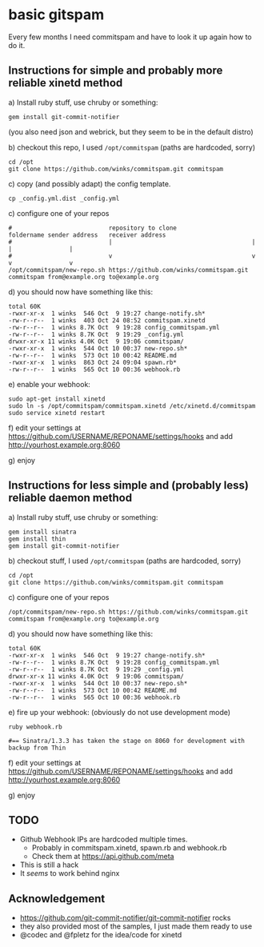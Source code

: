 # basic gitspam

Every few months I need commitspam and have to look it up again how to do it.

## Instructions for simple and probably more reliable xinetd method

a) Install ruby stuff, use chruby or something:
```
gem install git-commit-notifier
```
(you also need json and webrick, but they seem to be in the default distro)

b) checkout this repo, I used `/opt/commitspam` (paths are hardcoded, sorry)
```
cd /opt
git clone https://github.com/winks/commitspam.git commitspam
```

c) copy (and possibly adapt) the config template.
```
cp _config.yml.dist _config.yml
```

c) configure one of your repos
```
#                           repository to clone                     foldername sender address   receiver address
#                           |                                       |          |                |
#                           v                                       v          v                v
/opt/commitspam/new-repo.sh https://github.com/winks/commitspam.git commitspam from@example.org to@example.org
```

d) you should now have something like this:
```
total 60K
-rwxr-xr-x  1 winks  546 Oct  9 19:27 change-notify.sh*
-rw-r--r--  1 winks  403 Oct 24 08:52 commitspam.xinetd
-rw-r--r--  1 winks 8.7K Oct  9 19:28 config_commitspam.yml
-rw-r--r--  1 winks 8.7K Oct  9 19:29 _config.yml
drwxr-xr-x 11 winks 4.0K Oct  9 19:06 commitspam/
-rwxr-xr-x  1 winks  544 Oct 10 00:37 new-repo.sh*
-rw-r--r--  1 winks  573 Oct 10 00:42 README.md
-rwxr-xr-x  1 winks  863 Oct 24 09:04 spawn.rb*
-rw-r--r--  1 winks  565 Oct 10 00:36 webhook.rb
```

e) enable your webhook:
```
sudo apt-get install xinetd
sudo ln -s /opt/commitspam/commitspam.xinetd /etc/xinetd.d/commitspam
sudo service xinetd restart
```

f) edit your settings at https://github.com/USERNAME/REPONAME/settings/hooks
and add http://yourhost.example.org:8060

g) enjoy


## Instructions for less simple and (probably less) reliable daemon method

a) Install ruby stuff, use chruby or something:

```
gem install sinatra
gem install thin
gem install git-commit-notifier
```

b) checkout stuff, I used `/opt/commitspam` (paths are hardcoded, sorry)

```
cd /opt
git clone https://github.com/winks/commitspam.git commitspam
```

c) configure one of your repos
```
/opt/commitspam/new-repo.sh https://github.com/winks/commitspam.git commitspam from@example.org to@example.org
```

d) you should now have something like this:
```
total 60K
-rwxr-xr-x  1 winks  546 Oct  9 19:27 change-notify.sh*
-rw-r--r--  1 winks 8.7K Oct  9 19:28 config_commitspam.yml
-rw-r--r--  1 winks 8.7K Oct  9 19:29 _config.yml
drwxr-xr-x 11 winks 4.0K Oct  9 19:06 commitspam/
-rwxr-xr-x  1 winks  544 Oct 10 00:37 new-repo.sh*
-rw-r--r--  1 winks  573 Oct 10 00:42 README.md
-rw-r--r--  1 winks  565 Oct 10 00:36 webhook.rb
```

e) fire up your webhook: (obviously do not use development mode)
```
ruby webhook.rb

#== Sinatra/1.3.3 has taken the stage on 8060 for development with backup from Thin
```

f) edit your settings at https://github.com/USERNAME/REPONAME/settings/hooks
and add http://yourhost.example.org:8060

g) enjoy

## TODO

  * Github Webhook IPs are hardcoded multiple times.
    * Probably in commitspam.xinetd, spawn.rb and webhook.rb
    * Check them at https://api.github.com/meta
  * This is still a hack
  * It *seems* to work behind nginx

## Acknowledgement

  * https://github.com/git-commit-notifier/git-commit-notifier rocks
  * they also provided most of the samples, I just made them ready to use
  * @codec and @fpletz for the idea/code for xinetd
